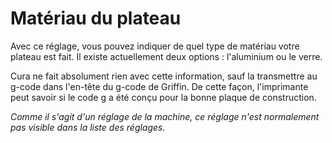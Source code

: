 Matériau du plateau
====
Avec ce réglage, vous pouvez indiquer de quel type de matériau votre plateau est fait. Il existe actuellement deux options : l'aluminium ou le verre.

Cura ne fait absolument rien avec cette information, sauf la transmettre au g-code dans l'en-tête du g-code de Griffin. De cette façon, l'imprimante peut savoir si le code g a été conçu pour la bonne plaque de construction.

*Comme il s'agit d'un réglage de la machine, ce réglage n'est normalement pas visible dans la liste des réglages.*
